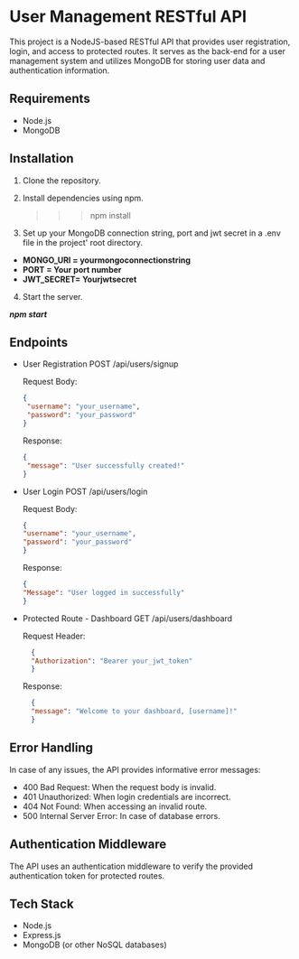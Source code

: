 # User Management RESTful API
This project is a NodeJS-based RESTful API that provides user registration, login, and access to protected routes. It serves as the back-end for a user management system and utilizes MongoDB for storing user data and authentication information.

## Requirements
* Node.js
* MongoDB

## Installation 

1. Clone the repository.
2. Install dependencies using npm.

   >>> npm install

3. Set up your MongoDB connection string, port and jwt secret in a .env file in the project' root directory.

  * **MONGO_URI = yourmongoconnectionstring**
  * **PORT = Your port number**
  * **JWT_SECRET= Yourjwtsecret**

4. Start the server.

  ***npm start***

## Endpoints
  * User Registration
    POST /api/users/signup 

    Request Body:
    ```json
    {
     "username": "your_username",
     "password": "your_password"
    }
    ```
    Response:
    ```json
    {
     "message": "User successfully created!"
    }
    ```
  * User Login
    POST /api/users/login

    Request Body:
    ```json
    {
    "username": "your_username",
    "password": "your_password"
    }
    ```

    Response:
    ```json
    {
    "Message": "User logged in successfully"
    }
    ```

  * Protected Route - Dashboard
    GET /api/users/dashboard

    Request Header:
    ```json
      {
      "Authorization": "Bearer your_jwt_token"
      }
      ```
      Response:
      ```json
        {
        "message": "Welcome to your dashboard, [username]!"
        }
      ```
## Error Handling
In case of any issues, the API provides informative error messages:

* 400 Bad Request: When the request body is invalid.
* 401 Unauthorized: When login credentials are incorrect.
* 404 Not Found: When accessing an invalid route.
* 500 Internal Server Error: In case of database errors.
                
## Authentication Middleware
The API uses an authentication middleware to verify the provided authentication token for protected routes.

## Tech Stack
  * Node.js
  * Express.js
  * MongoDB (or other NoSQL databases)
              